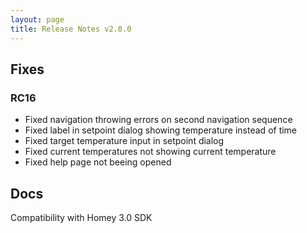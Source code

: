 ```yaml
---
layout: page
title: Release Notes v2.0.0
---
```


## Fixes
### RC16
- Fixed navigation throwing errors on second navigation sequence
- Fixed label in setpoint dialog showing temperature instead of time
- Fixed target temperature input in setpoint dialog
- Fixed current temperatures not showing current temperature
- Fixed help page not beeing opened

## Docs
Compatibility with Homey 3.0 SDK
